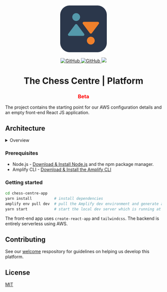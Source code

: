 <p align="center">
  <img src="img/bcc-logo.png" width="150" />
    <p align="center">
      <a href="https://github.com/chess-centre/welcome/blob/master/LICENSE">
        <img alt="GitHub" src="https://img.shields.io/github/license/chess-centre/welcome?style=flat">
      </a>
      <a href="https://github.com/chess-centre/welcome/blob/master/CONTRIBUTING.md">
        <img alt="GitHub" src="https://img.shields.io/badge/PRs-welcome-brightgreen.svg?style=flat">
      </a>
      <a href="https://www.codacy.com/gh/chess-centre/platform/dashboard?utm_source=github.com&amp;utm_medium=referral&amp;utm_content=chess-centre/platform&amp;utm_campaign=Badge_Grade">
        <img src="https://app.codacy.com/project/badge/Grade/8a35f82c63c0490db71b626a2f5125e1"/>
      </a>
  </p>
  <h1 align="center"><strong></strong> The Chess Centre | Platform</h1>
  <h3 align="center" style="color:red;">Beta</h3
</p>

The project contains the starting point for our AWS configuration details and an empty front-end React JS application.

## Architecture

<details>
<summary>Overview</summary>
<p align="center">
  <img src="img/bcc-architecture.png" />
</p>
</details>


### Prerequisites

- Node.js - [Download & Install Node.js](https://git-scm.com/downloads) and the npm package manager.
- Amplify CLI - [Download & Install the Amplify CLI](https://docs.amplify.aws/cli/start/install)

### Getting started

```bash
cd chess-centre-app
yarn install          # install dependencies
amplify env pull dev  # pull the Amplify dev environment and generate aws-exports.js
yarn start            # start the local dev server which is running at http://localhost:3000
```

The front-end app uses `create-react-app` and `tailwindcss`. The backend is entirely serverless using AWS.

## Contributing

See our [welcome](https://github.com/chess-centre/welcome) respository for guidelines on helping us develop this platform.

## License

[MIT](../LICENSE.md)
